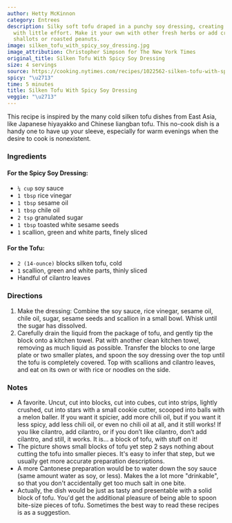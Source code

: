 ```yaml
---
author: Hetty McKinnon
category: Entrees
description: Silky soft tofu draped in a punchy soy dressing, creating a lively dish
  with little effort. Make it your own with other fresh herbs or add crunch with fried
  shallots or roasted peanuts.
image: silken_tofu_with_spicy_soy_dressing.jpg
image_attribution: Christopher Simpson for The New York Times
original_title: Silken Tofu With Spicy Soy Dressing
size: 4 servings
source: https://cooking.nytimes.com/recipes/1022562-silken-tofu-with-spicy-soy-dressing
spicy: "\u2713"
time: 5 minutes
title: Silken Tofu With Spicy Soy Dressing
veggie: "\u2713"
---
```

This recipe is inspired by the many cold silken tofu dishes from East Asia, like Japanese hiyayakko and Chinese liangban tofu. This no-cook dish is a handy one to have up your sleeve, especially for warm evenings when the desire to cook is nonexistent. 

### Ingredients

#### For the Spicy Soy Dressing:

* `¼ cup` soy sauce
* `1 tbsp` rice vinegar
* `1 tbsp` sesame oil
* `1 tbsp` chile oil
* `2 tsp` granulated sugar
* `1 tbsp` toasted white sesame seeds
* `1` scallion, green and white parts, finely sliced

#### For the Tofu:

* `2 (14-ounce)` blocks silken tofu, cold
* `1` scallion, green and white parts, thinly sliced
* Handful of cilantro leaves

### Directions

1. Make the dressing: Combine the soy sauce, rice vinegar, sesame oil, chile oil, sugar, sesame seeds and scallion in a small bowl. Whisk until the sugar has dissolved.
2. Carefully drain the liquid from the package of tofu, and gently tip the block onto a kitchen towel. Pat with another clean kitchen towel, removing as much liquid as possible. Transfer the blocks to one large plate or two smaller plates, and spoon the soy dressing over the top until the tofu is completely covered. Top with scallions and cilantro leaves, and eat on its own or with rice or noodles on the side.

### Notes

* A favorite. Uncut, cut into blocks, cut into cubes, cut into strips, lightly crushed, cut into stars with a small cookie cutter, scooped into balls with a melon baller. If you want it spicier, add more chili oil, but if you want it less spicy, add less chili oil, or even no chili oil at all, and it still works! If you like cilantro, add cilantro, or if you don’t like cilantro, don’t add cilantro, and still, it works.  It is… a block of tofu, with stuff on it!
* The picture shows small blocks of tofu yet step 2 says nothing about cutting the tofu into smaller pieces. It's easy to infer that step, but we usually get more accurate preparation descriptions.
* A more Cantonese preparation would be to water down the soy sauce (same amount water as soy, or less). Makes the a lot more "drinkable", so that you don't accidentally get too much salt in one bite.
* Actually, the dish would be just as tasty and presentable with a solid block of tofu. You'd get the additional pleasure of being able to spoon bite-size pieces of tofu. Sometimes the best way to read these recipes is as a suggestion.